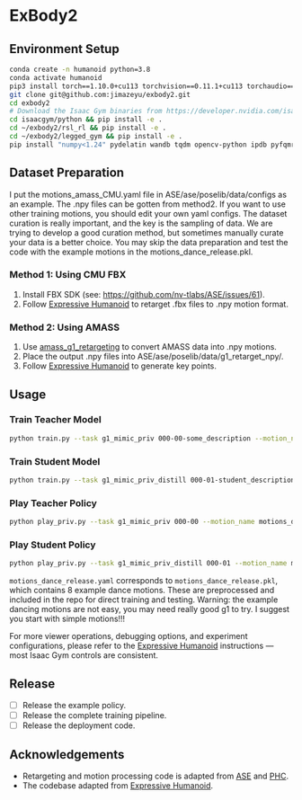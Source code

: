 # ExBody2

## Environment Setup

```bash
conda create -n humanoid python=3.8
conda activate humanoid
pip3 install torch==1.10.0+cu113 torchvision==0.11.1+cu113 torchaudio==0.10.0+cu113 -f https://download.pytorch.org/whl/cu113/torch_stable.html
git clone git@github.com:jimazeyu/exbody2.git
cd exbody2
# Download the Isaac Gym binaries from https://developer.nvidia.com/isaac-gym 
cd isaacgym/python && pip install -e .
cd ~/exbody2/rsl_rl && pip install -e .
cd ~/exbody2/legged_gym && pip install -e .
pip install "numpy<1.24" pydelatin wandb tqdm opencv-python ipdb pyfqmr flask dill gdown
```

## Dataset Preparation
I put the motions_amass_CMU.yaml file in ASE/ase/poselib/data/configs as an example. The .npy files can be gotten from method2. If you want to use other training motions, you should edit your own yaml configs. The dataset curation is really important, and the key is the sampling of data. We are trying to develop a good curation method, but sometimes manually curate your data is a better choice. You may skip the data preparation and test the code with the example motions in the motions_dance_release.pkl.

### Method 1: Using CMU FBX

1. Install FBX SDK (see: https://github.com/nv-tlabs/ASE/issues/61).
2. Follow [Expressive Humanoid](https://github.com/chengxuxin/expressive-humanoid) to retarget .fbx files to .npy motion format.

### Method 2: Using AMASS

1. Use [amass_g1_retargeting](https://github.com/jimazeyu/amass_g1_retargeting.git) to convert AMASS data into .npy motions.
2. Place the output .npy files into ASE/ase/poselib/data/g1_retarget_npy/.
3. Follow [Expressive Humanoid](https://github.com/chengxuxin/expressive-humanoid) to generate key points.

## Usage

### Train Teacher Model

```bash
python train.py --task g1_mimic_priv 000-00-some_description --motion_name motions_dance_release.yaml --device cuda:0 --entity WANDB_ENTITY
```

### Train Student Model

```bash
python train.py --task g1_mimic_priv_distill 000-01-student_description --motion_name motions_dance_release.yaml --device cuda:0 --entity WANDB_ENTITY --resume --resumeid 000-00
```

### Play Teacher Policy

```bash
python play_priv.py --task g1_mimic_priv 000-00 --motion_name motions_dance_release.yaml --device cuda:0
```

### Play Student Policy

```bash
python play_priv.py --task g1_mimic_priv_distill 000-01 --motion_name motions_dance_release.yaml --device cuda:0
```

`motions_dance_release.yaml` corresponds to `motions_dance_release.pkl`, which contains 8 example dance motions. These are preprocessed and included in the repo for direct training and testing. 
Warning: the example dancing motions are not easy, you may need really good g1 to try. I suggest you start with simple motions!!!

For more viewer operations, debugging options, and experiment configurations, please refer to the [Expressive Humanoid](https://github.com/chengxuxin/expressive-humanoid) instructions — most Isaac Gym controls are consistent.

## Release

- [ ] Release the example policy.
- [ ] Release the complete training pipeline.
- [ ] Release the deployment code.

## Acknowledgements

- Retargeting and motion processing code is adapted from [ASE](https://github.com/nv-tlabs/ASE) and [PHC](https://github.com/ZhengyiLuo/PHC).
- The codebase adapted from [Expressive Humanoid](https://github.com/chengxuxin/expressive-humanoid).
